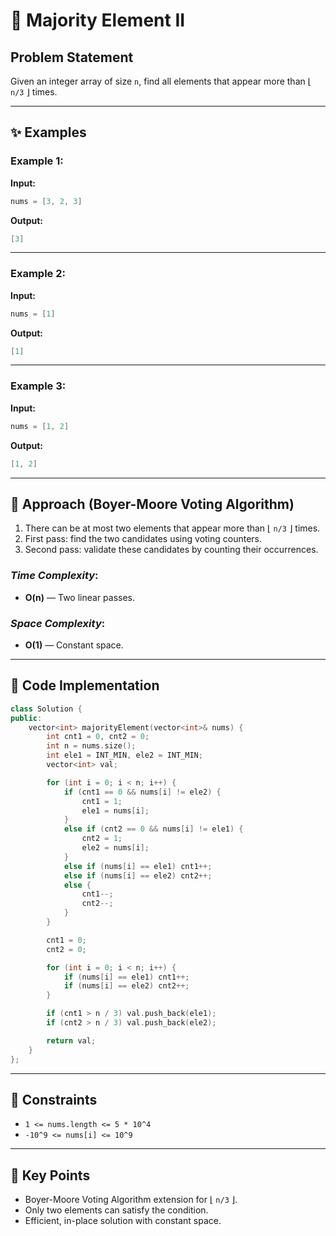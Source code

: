 # 🔢 Majority Element II

## Problem Statement

Given an integer array of size `n`, find all elements that appear more than ⌊ `n/3` ⌋ times.

---

## ✨ Examples

### Example 1:

**Input:**
```cpp
nums = [3, 2, 3]
```
**Output:**
```cpp
[3]
```

---

### Example 2:

**Input:**
```cpp
nums = [1]
```
**Output:**
```cpp
[1]
```

---

### Example 3:

**Input:**
```cpp
nums = [1, 2]
```
**Output:**
```cpp
[1, 2]
```

---

## 🚀 Approach (Boyer-Moore Voting Algorithm)

1. There can be at most two elements that appear more than ⌊ `n/3` ⌋ times.
2. First pass: find the two candidates using voting counters.
3. Second pass: validate these candidates by counting their occurrences.

### *Time Complexity*:
- **O(n)** — Two linear passes.

### *Space Complexity*:
- **O(1)** — Constant space.

---

## 🔢 Code Implementation

```cpp
class Solution {
public:
    vector<int> majorityElement(vector<int>& nums) {
        int cnt1 = 0, cnt2 = 0;
        int n = nums.size();
        int ele1 = INT_MIN, ele2 = INT_MIN;
        vector<int> val;

        for (int i = 0; i < n; i++) {
            if (cnt1 == 0 && nums[i] != ele2) {
                cnt1 = 1;
                ele1 = nums[i];
            }
            else if (cnt2 == 0 && nums[i] != ele1) {
                cnt2 = 1;
                ele2 = nums[i];
            }
            else if (nums[i] == ele1) cnt1++;
            else if (nums[i] == ele2) cnt2++;
            else {
                cnt1--;
                cnt2--;
            }
        }

        cnt1 = 0;
        cnt2 = 0;

        for (int i = 0; i < n; i++) {
            if (nums[i] == ele1) cnt1++;
            if (nums[i] == ele2) cnt2++;
        }

        if (cnt1 > n / 3) val.push_back(ele1);
        if (cnt2 > n / 3) val.push_back(ele2);

        return val;
    }
};
```

---

## 🔧 Constraints

- `1 <= nums.length <= 5 * 10^4`
- `-10^9 <= nums[i] <= 10^9`

---

## 🌟 Key Points

- Boyer-Moore Voting Algorithm extension for ⌊ `n/3` ⌋.
- Only two elements can satisfy the condition.
- Efficient, in-place solution with constant space.

